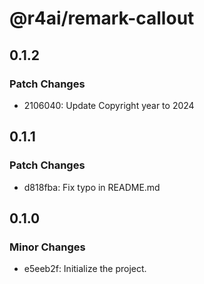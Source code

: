 # @r4ai/remark-callout

## 0.1.2

### Patch Changes

- 2106040: Update Copyright year to 2024

## 0.1.1

### Patch Changes

- d818fba: Fix typo in README.md

## 0.1.0

### Minor Changes

- e5eeb2f: Initialize the project.
